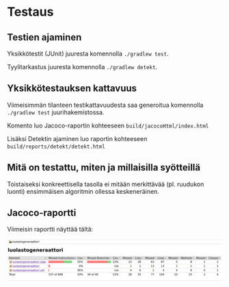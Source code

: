# Testaus

## Testien ajaminen

Yksikkötestit (JUnit) juuresta komennolla `./gradlew test`.

Tyylitarkastus juuresta komennolla `./gradlew detekt`.

## Yksikkötestauksen kattavuus

Viimeisimmän tilanteen testikattavuudesta saa generoitua komennolla `./gradlew test` juurihakemistossa.

Komento luo Jacoco-raportin kohteeseen `build/jacocoHtml/index.html`

Lisäksi Detektin ajaminen luo raportin kohteeseen `build/reports/detekt/detekt.html`

## Mitä on testattu, miten ja millaisilla syötteillä

Toistaiseksi konkreettisella tasolla ei mitään merkittävää (pl. ruudukon luonti) ensimmäisen algoritmin ollessa
keskeneräinen.

## Jacoco-raportti

Viimeisin raportti näyttää tältä:

![kattavuus](./img/kattavuus-250921.png "Testikattavuus 25.9.2021")
